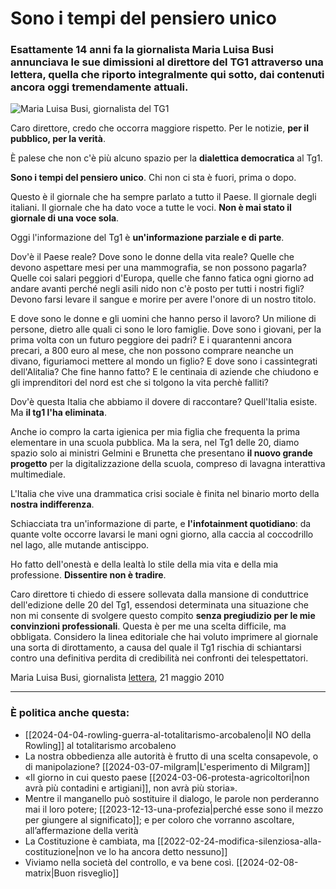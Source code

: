 # Sono i tempi del pensiero unico

### Esattamente 14 anni fa la giornalista Maria Luisa Busi annunciava le sue dimissioni al direttore del TG1 attraverso una lettera, quella che riporto integralmente qui sotto, dai contenuti ancora oggi tremendamente attuali.

![Maria Luisa Busi, giornalista del TG1](maria-luisa-busi.jpeg)

Caro direttore, credo che occorra maggiore rispetto. Per le notizie, **per il pubblico, per la verità**.

È palese che non c'è più alcuno spazio per la **dialettica democratica** al Tg1.

**Sono i tempi del pensiero unico**. Chi non ci sta è fuori, prima o dopo.

Questo è il giornale che ha sempre parlato a tutto il Paese. Il giornale degli italiani. Il giornale che ha dato voce a tutte le voci. **Non è mai stato il giornale di una voce sola**. 

Oggi l'informazione del Tg1 è **un'informazione parziale e di parte**.

Dov'è il Paese reale? Dove sono le donne della vita reale? Quelle che devono aspettare mesi per una mammografia, se non possono pagarla? Quelle coi salari peggiori d'Europa, quelle che fanno fatica ogni giorno ad andare avanti perché negli asili nido non c'è posto per tutti i nostri figli? Devono farsi levare il sangue e morire per avere l'onore di un nostro titolo.

E dove sono le donne e gli uomini che hanno perso il lavoro? Un milione di persone, dietro alle quali ci sono le loro famiglie. Dove sono i giovani, per la prima volta con un futuro peggiore dei padri? E i quarantenni ancora precari, a 800 euro al mese, che non possono comprare neanche un divano, figuriamoci mettere al mondo un figlio? E dove sono i cassintegrati dell'Alitalia? Che fine hanno fatto? E le centinaia di aziende che chiudono e gli imprenditori del nord est che si tolgono la vita perchè falliti? 

Dov'è questa Italia che abbiamo il dovere di raccontare? Quell'Italia esiste. Ma **il tg1 l'ha eliminata**.

Anche io compro la carta igienica per mia figlia che frequenta la prima elementare in una scuola pubblica. Ma la sera, nel Tg1 delle 20, diamo spazio solo ai ministri Gelmini e Brunetta che presentano **il nuovo grande progetto** per la digitalizzazione della scuola, compreso di lavagna interattiva multimediale.

L'Italia che vive una drammatica crisi sociale è finita nel binario morto della **nostra indifferenza**.

Schiacciata tra un'informazione di parte, e **l'infotainment quotidiano**: da quante volte occorre lavarsi le mani ogni giorno, alla caccia al coccodrillo nel lago, alle mutande antiscippo.

Ho fatto dell'onestà e della lealtà lo stile della mia vita e della mia professione. **Dissentire non è tradire**.

Caro direttore ti chiedo di essere sollevata dalla mansione di conduttrice dell'edizione delle 20 del Tg1, essendosi determinata una situazione che non mi consente di svolgere questo compito **senza pregiudizio per le mie convinzioni professionali**. Questa è per me una scelta difficile, ma obbligata. Considero la linea editoriale che hai voluto imprimere al giornale una sorta di dirottamento, a causa del quale il Tg1 rischia di schiantarsi contro una definitiva perdita di credibilità nei confronti dei telespettatori.

Maria Luisa Busi, giornalista
[lettera](https://www.repubblica.it/politica/2010/05/21/news/busi_lettera-4240290/), 21 maggio 2010

---

### È politica anche questa:
- [[2024-04-04-rowling-guerra-al-totalitarismo-arcobaleno|il NO della Rowling]] al totalitarismo arcobaleno
- La nostra obbedienza alle autorità è frutto di una scelta consapevole, o di manipolazione? [[2024-03-07-milgram|L'esperimento di Milgram]]
- «Il giorno in cui questo paese [[2024-03-06-protesta-agricoltori|non avrà più contadini e artigiani]], non avrà più storia».
- Mentre il manganello può sostituire il dialogo, le parole non perderanno mai il loro potere; [[2023-12-13-una-profezia|perché esse sono il mezzo per giungere al significato]]; e per coloro che vorranno ascoltare, all’affermazione della verità
- La Costituzione è cambiata, ma [[2022-02-24-modifica-silenziosa-alla-costituzione|non ve lo ha ancora detto nessuno]]
- Viviamo nella società del controllo, e va bene così. [[2024-02-08-matrix|Buon risveglio]]